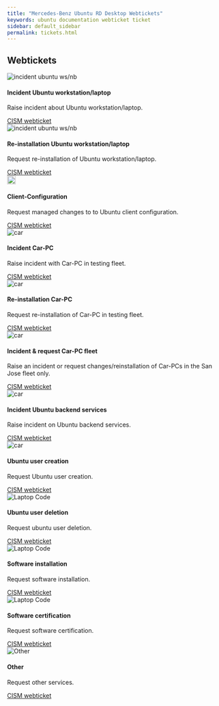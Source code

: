 ```yaml
---
title: "Mercedes-Benz Ubuntu RD Desktop Webtickets"
keywords: ubuntu documentation webticket ticket
sidebar: default_sidebar
permalink: tickets.html
---
```


## Webtickets

<div class="row">
         <div class="col-md-3 col-sm-6">
             <div class="panel panel-default text-center">
                 <div class="panel-heading">
                     <span class="fa-stack fa-5x">
                           <img src="{{ site.baseurl }}images/webtickets/laptop.svg" alt="incident ubuntu ws/nb">
                     </span>
                 </div>
                 <div class="panel-body">
                     <h4>Incident Ubuntu workstation/laptop</h4>
                     <p>Raise incident about Ubuntu workstation/laptop.</p>
                     <a href="https://cism-web.es.corpintra.net/cgi-bin/webTickets/webTicket.pl?t=CAX1_Stoerung_Workstation_Laptop" class="btn btn-primary">CISM webticket</a>
                 </div>
             </div>
         </div>
         <div class="col-md-3 col-sm-6">
             <div class="panel panel-default text-center">
                 <div class="panel-heading">
                     <span class="fa-stack fa-5x">
                           <img src="{{ site.baseurl }}images/webtickets/laptop-code.svg" alt="incident ubuntu ws/nb">
                     </span>
                 </div>
                 <div class="panel-body">
                     <h4>Re-installation Ubuntu workstation/laptop</h4>
                     <p>Request re-installation of Ubuntu workstation/laptop.</p>
                     <a href="https://cism-web.es.corpintra.net/cgi-bin/webTickets/webTicket.pl?t=CAX1_Ubuntu_Workstation_Laptop_Re-Installation" class="btn btn-primary">CISM webticket</a>
                 </div>
             </div>
         </div>
         <div class="col-md-3 col-sm-6">
             <div class="panel panel-default text-center">
                 <div class="panel-heading">
                     <span class="fa-stack fa-5x">
                           <img src="{{ site.baseurl }}images/webtickets/file-code.svg" alt="configuration" height="20" width="20">
                     </span>
                 </div>
                 <div class="panel-body">
                     <h4>Client-Configuration</h4>
                     <p>Request managed changes to to Ubuntu client configuration.</p>
                     <a href="https://cism-web.es.corpintra.net/cgi-bin/webTickets/webTicket.pl?t=CAX1_Client-Konfiguration" class="btn btn-primary">CISM webticket</a>
                 </div>
             </div>
         </div>
         <div class="col-md-3 col-sm-6">
             <div class="panel panel-default text-center">
                 <div class="panel-heading">
                     <span class="fa-stack fa-5x">
                           <img src = "{{ site.baseurl }}images/webtickets/car.svg" alt="car">
                     </span>
                 </div>
                 <div class="panel-body">
                     <h4>Incident Car-PC</h4>
                     <p>Raise incident with Car-PC in testing fleet.</p>
                     <a href="https://cism-web.es.corpintra.net/cgi-bin/webTickets/webTicket.pl?t=CAX1_Stoerung_CarPC" class="btn btn-primary">CISM webticket</a>
                 </div>
             </div>
         </div>
         
</div>
<div class="row">
         <div class="col-md-3 col-sm-6">
             <div class="panel panel-default text-center">
                 <div class="panel-heading">
                     <span class="fa-stack fa-5x">
                           <img src = "{{ site.baseurl }}images/webtickets/car.svg" alt="car">
                     </span>
                 </div>
                 <div class="panel-body">
                     <h4>Re-installation Car-PC</h4>
                     <p>Request re-installation of Car-PC in testing fleet.</p>
                     <a href="https://cism-web.es.corpintra.net/cgi-bin/webTickets/webTicket.pl?t=CAX1_CarPC_Re-Installation" class="btn btn-primary">CISM webticket</a>
                 </div>
             </div>
         </div>
         <div class="col-md-3 col-sm-6">
             <div class="panel panel-default text-center">
                 <div class="panel-heading">
                     <span class="fa-stack fa-5x">
                           <img src = "{{ site.baseurl }}images/webtickets/car.svg" alt="car">
                     </span>
                 </div>
                 <div class="panel-body">
                     <h4>Incident & request Car-PC fleet</h4>
                     <p>Raise an incident or request changes/reinstallation of Car-PCs in the San Jose fleet only.</p>
                     <a href="{{ site.baseurl }}/tickets.html" class="btn btn-primary">CISM webticket</a>
                 </div>
             </div>
         </div>
         <div class="col-md-3 col-sm-6">
             <div class="panel panel-default text-center">
                 <div class="panel-heading">
                     <span class="fa-stack fa-5x">
                           <img src = "{{ site.baseurl }}images/webtickets/database.svg" alt="car">
                     </span>
                 </div>
                 <div class="panel-body">
                     <h4>Incident Ubuntu backend services</h4>
                     <p>Raise incident on Ubuntu backend services.</p>
                     <a href="https://cism-web.es.corpintra.net/cgi-bin/webTickets/webTicket.pl?t=CAX1_Stoerung_Server" class="btn btn-primary">CISM webticket</a>
                 </div>
             </div>
         </div>
         <div class="col-md-3 col-sm-6">
             <div class="panel panel-default text-center">
                 <div class="panel-heading">
                     <span class="fa-stack fa-5x">
                           <img src = "{{ site.baseurl }}images/webtickets/user-plus.svg" alt="car">
                     </span>
                 </div>
                 <div class="panel-body">
                     <h4>Ubuntu user creation</h4>
                     <p>Request Ubuntu user creation.</p>
                     <a href="https://cism-web.es.corpintra.net/cgi-bin/webTickets/webTicket.pl?t=CAX1_User-Anlage" class="btn btn-primary">CISM webticket</a>
                 </div>
             </div>
         </div>
         
</div>
<div class="row">
         <div class="col-md-3 col-sm-6">
             <div class="panel panel-default text-center">
                 <div class="panel-heading">
                     <span class="fa-stack fa-5x">
                           <img src = "{{ site.baseurl }}images/webtickets/user-minus.svg" alt="Laptop Code">
                     </span>
                 </div>
                 <div class="panel-body">
                     <h4>Ubuntu user deletion</h4>
                     <p>Request ubuntu user deletion.</p>
                     <a href="https://cism-web.es.corpintra.net/cgi-bin/webTickets/webTicket.pl?t=CAX1_User-Loeschung" class="btn btn-primary">CISM webticket</a>
                 </div>
             </div>
         </div>
         <div class="col-md-3 col-sm-6">
             <div class="panel panel-default text-center">
                 <div class="panel-heading">
                     <span class="fa-stack fa-5x">
                           <img src = "{{ site.baseurl }}images/webtickets/plus-circle.svg" alt="Laptop Code">
                     </span>
                 </div>
                 <div class="panel-body">
                     <h4>Software installation</h4>
                     <p>Request software installation.</p>
                     <a href="https://cism-web.es.corpintra.net/cgi-bin/webTickets/webTicket.pl?t=CAX1_Software-Installation" class="btn btn-primary">CISM webticket</a>
                 </div>
             </div>
         </div>
         <div class="col-md-3 col-sm-6">
             <div class="panel panel-default text-center">
                 <div class="panel-heading">
                     <span class="fa-stack fa-5x">
                           <img src = "{{ site.baseurl }}images/webtickets/file-contract.svg" alt="Laptop Code">
                     </span>
                 </div>
                 <div class="panel-body">
                     <h4>Software certification</h4>
                     <p>Request software certification.</p>
                     <a href="https://cism-web.es.corpintra.net/cgi-bin/webTickets/webTicket.pl?t=CAX1_Zertifizierung" class="btn btn-primary">CISM webticket</a>
                 </div>
             </div>
         </div>
         <div class="col-md-3 col-sm-6">
             <div class="panel panel-default text-center">
                 <div class="panel-heading">
                     <span class="fa-stack fa-5x">
                           <img src = "{{ site.baseurl }}images/webtickets/comment.svg" alt="Other">
                     </span>
                 </div>
                 <div class="panel-body">
                     <h4>Other</h4>
                     <p>Request other services.</p>
                     <a href="https://cism-web.es.corpintra.net/cgi-bin/webTickets/webTicket.pl?t=CAX1_Sonstiges" class="btn btn-primary">CISM webticket</a>
                 </div>
             </div>
         </div>
         
</div>